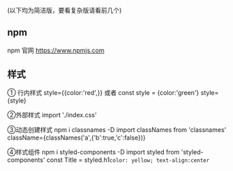 (以下均为简洁版，要看复杂版请看前几个)
## npm
 npm 官网 
  https://www.npmjs.com

## 样式

① 行内样式
    style={{color:'red',}}
    或者 
    const style = {color:'green'}
    style={style}

②外部样式
    import './index.css'

③动态创建样式
    npm i classnames -D
    import classNames from 'classnames'
    className={classNames('a',{'b':true,'c':false})}

④样式组件
    npm i styled-components -D
    import styled from 'styled-components'
    const Title = styled.h1`
        color: yellow;
        text-align:center
    `
    <Title>类组件</Title>